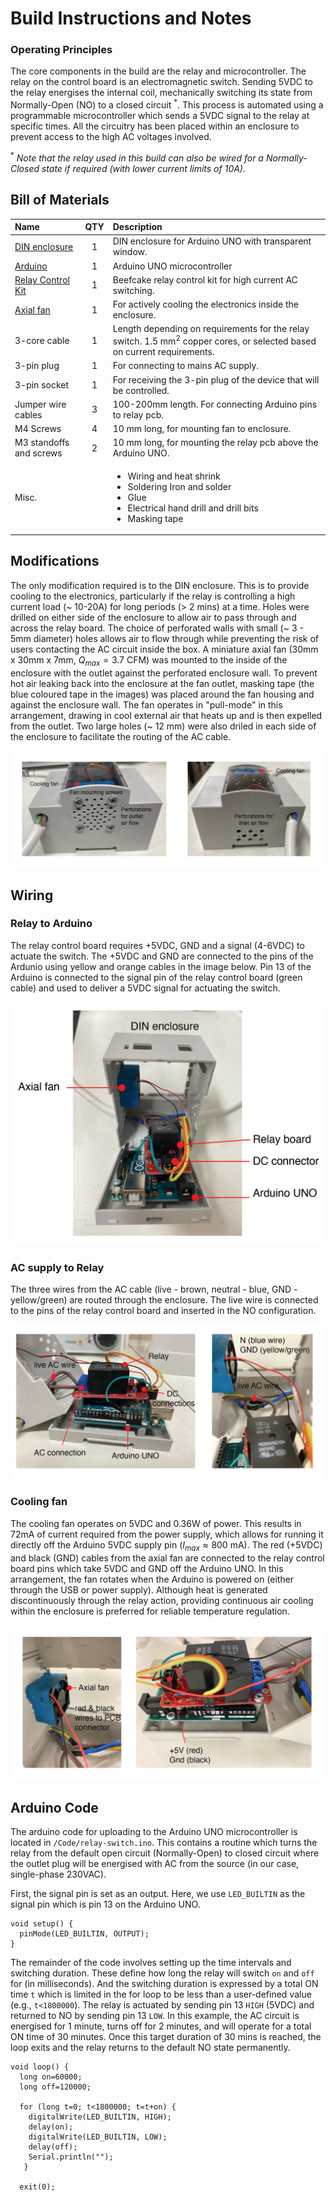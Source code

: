 # Build Instructions and Notes

### Operating Principles

The core components in the build are the relay and microcontroller. The relay on the control board is an electromagnetic switch. Sending 5VDC to the relay energises the internal coil, mechanically switching its state from Normally-Open (NO) to a closed circuit $^*$. This process is automated using a programmable microcontroller which sends a 5VDC signal to the relay at specific times. All the circuitry has been placed within an enclosure to prevent access to the high AC voltages involved.

$^*$ _Note that the relay used in this build can also be wired for a Normally-Closed state if required (with lower current limits of 10A)._ 


## Bill of Materials

|Name               |QTY|Description                           |
|:------------------|:-:|:-------------------------------------|
|[DIN enclosure](https://uk.rs-online.com/web/p/cases-for-arduino/8607599)|1  |DIN enclosure for Arduino UNO with transparent window. |
|[Arduino](https://uk.rs-online.com/web/p/arduino/7154081)|1  |Arduino UNO microcontroller|
|[Relay Control Kit](https://www.sparkfun.com/products/13815)|1  |Beefcake relay control kit for high current AC switching.|
|[Axial fan](https://uk.farnell.com/sunon/mc30060v2-0000-a99/fan-30x30x6-9mm-5vdc/dp/1924848)|1  |For actively cooling the electronics inside the enclosure.|
|3-core cable|1  |Length depending on requirements for the relay switch. 1.5 mm$^2$ copper cores, or selected based on current requirements.|
|3-pin plug|1  |For connecting to mains AC supply.|
|3-pin socket|1 |For receiving the 3-pin plug of the device that will be controlled.|
|Jumper wire cables|3  |100-200mm length. For connecting Arduino pins to relay pcb.|
|M4 Screws|4  |10 mm long, for mounting fan to enclosure.|
|M3 standoffs and screws|2  |10 mm long, for mounting the relay pcb above the Arduino UNO.|
|Misc.|   | <ul><li>Wiring and heat shrink</li><li>Soldering Iron and solder</li><li>Glue</li><li>Electrical hand drill and drill bits</li><li>Masking tape</li></ul>|

## Modifications

The only modification required is to the DIN enclosure. This is to provide cooling to the electronics, particularly if the relay is controlling a high current load (~ 10-20A) for long periods (> 2 mins) at a time. Holes were drilled on either side of the enclosure to allow air to pass through and across the relay board. The choice of perforated walls with small (~ 3 - 5mm diameter) holes allows air to flow through while preventing the risk of users contacting the AC circuit inside the box. A miniature axial fan (30mm x 30mm x 7mm, $Q_{max} = 3.7$ CFM) was mounted to the inside of the enclosure with the outlet against the perforated enclosure wall. To prevent hot air leaking back into the enclosure at the fan outlet, masking tape (the blue coloured tape in the images) was placed around the fan housing and against the enclosure wall. The fan operates in "pull-mode" in this arrangement, drawing in cool external air that heats up and is then expelled from the outlet. Two large holes (~ 12 mm) were also driled in each side of the enclosure to facilitate the routing of the AC cable. 

![Modifications for air cooling](./Images/enclosure-perforations.png)


## Wiring

### Relay to Arduino

The relay control board requires +5VDC, GND and a signal (4-6VDC) to actuate the switch. The +5VDC and GND are connected to the pins of the Ardunio using yellow and orange cables in the image below. Pin 13 of the Arduino is connected to the signal pin of the relay control board (green cable) and used to deliver a 5VDC signal for actuating the switch.

![DC connections between Relay and Arduino](./Images/internals-DC.png)

### AC supply to Relay

The three wires from the AC cable (live - brown, neutral - blue, GND - yellow/green) are routed through the enclosure. The live wire is connected to the pins of the relay control board and inserted in the NO configuration.

![AC connections to Relay](./Images/internals-AC.png)

### Cooling fan

The cooling fan operates on 5VDC and 0.36W of power. This results in 72mA of current required from the power supply, which allows for running it directly off the Arduino 5VDC supply pin ($I_{max} \approx 800$ mA). The red (+5VDC) and black (GND) cables from the axial fan are connected to the relay control board pins which take 5VDC and GND off the Arduino UNO. In this arrangement, the fan rotates when the Arduino is powered on (either through the USB or power supply). Although heat is generated discontinuously through the relay action, providing continuous air cooling within the enclosure is preferred for reliable temperature regulation.  

![DC connections between Fan and Relay PCB/Arduino](./Images/internals-fan.png)




## Arduino Code

The arduino code for uploading to the Arduino UNO microcontroller is located in `/Code/relay-switch.ino`. This contains a routine which turns the relay from the default open circuit (Normally-Open) to closed circuit where the outlet plug will be energised with AC from the source (in our case, single-phase 230VAC).

First, the signal pin is set as an output. Here, we use `LED_BUILTIN` as the signal pin which is pin 13 on the Arduino UNO.

```
void setup() {
  pinMode(LED_BUILTIN, OUTPUT);
}
```

The remainder of the code involves setting up the time intervals and switching duration. These define how long the relay will switch `on` and `off` for (in milliseconds). And the switching duration is expressed by a total ON time `t` which is limited in the for loop to be less than a user-defined value (e.g., `t<1800000`). The relay is actuated by sending pin 13 `HIGH` (5VDC) and returned to NO by sending pin 13 `LOW`. In this example, the AC circuit is energised for 1 minute, turns off for 2 minutes, and will operate for a total ON time of 30 minutes. Once this target duration of 30 mins is reached, the loop exits and the relay returns to the default NO state permanently.   

```
void loop() {
  long on=60000;      
  long off=120000;    

  for (long t=0; t<1800000; t=t+on) {    
    digitalWrite(LED_BUILTIN, HIGH);    
    delay(on);                          
    digitalWrite(LED_BUILTIN, LOW);     
    delay(off);                         
    Serial.println(""); 
   }
  
  exit(0); 
```


